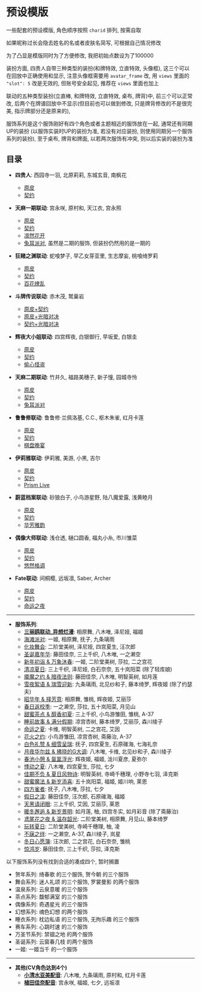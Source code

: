 # 预设模版

一些配套的预设模版, 角色顺序按照 `charid` 排列, 按需自取

如果昵称过长会隐去姓名的名或者皮肤名简写, 可根据自己情况修改

为了凸显是模版同时为了方便修改, 我把初始点数设为了100000

装扮方面, 四贵人自带三种类型的装扮(和牌特效, 立直特效, 头像框), 这三个可以在回放中正确使用和显示,
注意头像框需要用 `avatar_frame` 改, 用 `views` 里面的 `"slot": 5` 改是无效的, 但账号安全起见, 推荐在 `views` 里面也加上

联动的五种类型装扮(立直棒, 和牌特效, 立直特效, 桌布, 牌背)中, 前三个可以正常改,
后两个在牌谱回放中不显示(但目前也可以做到修改, 只是牌背修改的不是很完美, 指示牌部分还是原来的),

服饰系列是这个服饰刚好有四个角色或者主题相近的服饰放在一起, 通常还有同期UP的装扮
(以服饰实装时UP的装扮为准, 若没有对应装扮, 则使用同期另一个服饰系列的装扮), 至于桌布, 牌背和牌面, 以若两次服饰有冲突,
则以后实装的装扮为准

## 目录

- **四贵人**: 西园寺一羽, 北原莉莉, 东城玄音, 南枫花
    - [原皮](四贵人/原皮.js)
    - [契约](四贵人/契约.js)

- **天麻一期联动**: 宫永咲, 原村和, 天江衣, 宫永照
    - [原皮](天麻一期联动/原皮.js)
    - [契约](天麻一期联动/契约.js)
    - [凛然花开](天麻一期联动/凛然花开.js)
    - [兔耳派对](天麻一期联动/兔耳派对.js), 虽然是二期的服饰, 但装扮仍然用的是一期的

- **狂赌之渊联动**: 蛇喰梦子, 早乙女芽亚里, 生志摩妄, 桃喰绮罗莉
    - [原皮](狂赌之渊联动/原皮.js)
    - [契约](狂赌之渊联动/契约.js)
    - [百花缭乱](狂赌之渊联动/百花撩乱.js)

- **斗牌传说联动**: 赤木茂, 鹫巢岩
    - [原皮+契约](斗牌传说联动/原皮_契约.js)
    - [原皮+光暗对决](斗牌传说联动/原皮_光暗对决.js)
    - [契约+光暗对决](斗牌传说联动/契约_光暗对决.js)

- **辉夜大小姐联动**: 四宫辉夜, 白银御行, 早坂爱, 白银圭
    - [原皮](辉夜大小姐联动/原皮.js)
    - [契约](辉夜大小姐联动/契约.js)
    - [偷心怪盗](辉夜大小姐联动/偷心怪盗.js)

- **天麻二期联动**: 竹井久, 福路美穗子, 新子憧, 园城寺怜
    - [原皮](天麻二期联动/原皮.js)
    - [契约](天麻二期联动/契约.js)
    - [兔耳派对](天麻二期联动/兔耳派对.js)

- **鲁鲁修联动**: 鲁鲁修·兰佩洛基, C.C., 枢木朱雀, 红月卡莲
    - [原皮](鲁鲁修联动/原皮.js)
    - [契约](鲁鲁修联动/契约.js)
    - [棋盘晚宴](鲁鲁修联动/棋盘晚宴.js)

- **伊莉雅联动**: 伊莉雅, 美游, 小黑, 吉尔
    - [原皮](伊莉雅联动/原皮.js)
    - [契约](伊莉雅联动/契约.js)
    - [Prism Live](伊莉雅联动/Prism_Live.js)

- **蔚蓝档案联动**: 砂狼白子, 小鸟游星野, 陆八魔爱露, 浅黄睦月
    - [原皮](蔚蓝档案联动/原皮.js)
    - [契约](蔚蓝档案联动/契约.js)
    - [华芳雅韵](蔚蓝档案联动/华芳雅韵.js)

- **偶像大师联动**: 浅仓透, 樋口圆香, 福丸小糸, 市川雏菜
    - [原皮](偶像大师联动/原皮.js)
    - [契约](偶像大师联动/契约.js)
    - [悠然格调](偶像大师联动/悠然格调.js)

- **Fate联动**: 间桐樱, 远坂凛, Saber, Archer
    - [原皮](Fate联动/原皮.js)
    - [契约](Fate联动/契约.js)
    - [命运之夜](Fate联动/命运之夜.js)

---

- **服饰系列**:
    - [**三丽鸥联动_异想烂漫**](服饰系列/三丽鸥联动_异想烂漫.js): 相原舞, 八木唯, 泽尼娅, 福姬
    - [海滩派对](服饰系列/海滩派对.js): 一姬, 相原舞, 抚子, 九条璃雨
    - [化妆舞会](服饰系列/化妆舞会.js): 二阶堂美树, 泽尼娅, 四宫夏生, 汪次郎
    - [圣诞嘉年华](服饰系列/圣诞嘉年华.js): 藤田佳奈, 三上千织, 八木唯, 一之濑空
    - [新年初诣 & 万象沐春](服饰系列/新年初诣_万象沐春.js): 一姬, 二阶堂美树, 莎拉, 二之宫花
    - [清凉夏日](服饰系列/清凉夏日.js): 三上千织, 泽尼娅, 白石奈奈, 五十岚阳菜 (除了轻库娘)
    - [魇魔之约 & 暗夜法则](服饰系列/魇魔之约_暗夜法则.js): 藤田佳奈, 八木唯, 明智英树, 如月莲
    - [雪夜絮语 & 瑞雪迎新](服饰系列/雪夜絮语_瑞雪迎新.js): 九条璃雨, 北见纱和子, 藤本绮罗, 辉夜姬 (除了约瑟夫)
    - [昭华年 & 择芳意](服饰系列/昭华年_择芳意.js): 相原舞, 雏桃, 辉夜姬, 艾丽莎
    - [春日返校季](服饰系列/春日返校季.js): 一之濑空, 莎拉, 五十岚阳菜, 月见山
    - [甜蜜茶点 & 醇香初夏](服饰系列/甜蜜茶点_醇香初夏.js): 三上千织, 小鸟游雏田, 雏桃, A-37
    - [睡前故事 & 满分假期](服饰系列/睡前故事_满分假期.js): 凉宫杏树, 藤本绮罗, 艾丽莎, 森川绫子
    - [命运之夏](服饰系列/命运之夏.js): 卡维, 明智英树, 二之宫花, 艾因
    - [花火之约](服饰系列/花火之约.js): 小鸟游雏田, 凉宫杏树, 斋藤治, A-37
    - [白色礼赞 & 细雪呈瑞](服饰系列/白色礼赞_细雪呈瑞.js): 抚子, 四宫夏生, 石原碓海, 七海礼奈
    - [月夜华尔兹 & 拂晓的G大调](服饰系列/月夜华尔兹_拂晓的G大调.js): 八木唯, 卡维, 北见纱和子, 森川绫子
    - [春池小憩 & 氤氲浮光](服饰系列/春池小憩_氤氲浮光.js): 辉夜姬, 福姬, 泷川夏彦, 夏弥尔
    - [悸动之夏](服饰系列/悸动之夏.js): 八木唯, 四宫夏生, 莎拉, 七夕
    - [佳期不负 & 夏日风物诗](服饰系列/佳期不负_夏日风物诗.js): 明智英树, 寺崎千穗理, 小野寺七羽, 泽克斯
    - [甜蜜魔法 & 新岁添喜](服饰系列/甜蜜魔法_新岁添喜.js): 五十岚阳菜, 福姬, 姬川响, 莱恩
    - [四方雀者](服饰系列/四方雀者.js): 抚子, 八木唯, 莎拉, 七夕
    - [假日之滨](服饰系列/假日之滨.js): 藤田佳奈, 汪次郎, 石原碓海, 福姬
    - [天黑请闭眼](服饰系列/天黑请闭眼.js): 三上千织, 艾因, 艾丽莎, 莱恩
    - [暖冬邂逅 & 新岁景明](服饰系列/暖冬邂逅_新岁景明.js): 如月莲, 柚, 四宫冬实, 如月彩音 (除了斋藤治)
    - [鸢尾花之夜 & 温存韶光](服饰系列/鸢尾花之夜_温存韶光.js): 二阶堂美树, 相原舞, 月见山, 藤本绮罗
    - [玩转夏日](服饰系列/玩转夏日.js): 二阶堂美树, 寺崎千穗理, 柚, 凌
    - [不寐之绊](服饰系列/不寐之绊.js): 一之濑空, A-37, 森川绫子, 岚星
    - [冬日心愿簿](服饰系列/冬日心愿簿.js): 汪次郎, 二之宫花, 白石奈奈, 雏桃
    - [惊鸿岁](服饰系列/惊鸿岁.js): 藤田佳奈, 三上千织, 莎拉, 泽克斯

以下服饰系列没有找到合适的凑成四个, 暂时搁置

- 贺年系列: 绮春歌 的三个服饰, 贺今朝 的三个服饰
- 舞会系列: 迷人礼颂 的三个服饰, 罗裳曼影 的两个服饰
- 温泉系列: 云泉意暖 的三个服饰
- 茶点系列: 馥郁满室 的三个服饰
- 偶像系列: 奇遇星光 的三个服饰
- 幻想系列: 魂色幻想 的两个服饰
- 睡衣系列: 枕边私语 的三个服饰, 无拘乐趣 的三个服饰
- 赛车系列: 心跳时速 的三个服饰
- 万圣节系列: 禁锢之地 的两个服饰
- 圣诞系列: 云窗春几枝 的两个服饰
- 一姬: 一姬当千 的一个服饰

---

- **其他(CV角色达到4个)**
    - **[小清水亚美配音](小清水亚美配音.js)**: 八木唯, 九条璃雨, 原村和, 红月卡莲
    - **[植田佳奈配音](植田佳奈配音.js)**: 宫永咲, 福姬, 七夕, 远坂凛
